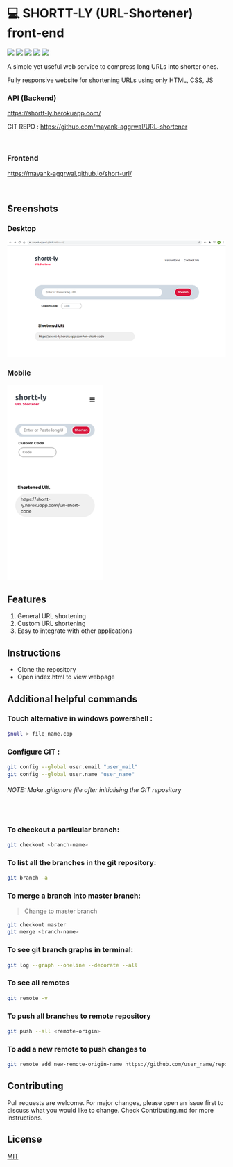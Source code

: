# 💻 SHORTT-LY (URL-Shortener) front-end
[![](https://img.shields.io/badge/html-blue)](https://www.w3schools.com/html)
[![](https://img.shields.io/badge/css-green)](https://www.w3schools.com/css)
[![](https://img.shields.io/badge/js-orange)](https://www.w3schools.com/js)
[![](https://img.shields.io/badge/author-mayankaggarwal-informational)](https://github.com/mayank-aggrwal/)
[![](https://img.shields.io/apm/l/vim-mode.svg)](https://choosealicense.com/licenses/mit/)

A simple yet useful web service to compress long URLs into shorter ones.
  
Fully responsive website for shortening URLs using only HTML, CSS, JS

### API (Backend)
https://shortt-ly.herokuapp.com/

GIT REPO : https://github.com/mayank-aggrwal/URL-shortener

<br>

### Frontend
https://mayank-aggrwal.github.io/short-url/

<br>

## Sreenshots
  
### Desktop
<img height="270" width="520" alt="GIF" src="images/Desktop.png" />

### Mobile
<img height="450" width="220" alt="GIF" src="images/Mobile.jpg" />
  

## Features

1. General URL shortening
2. Custom URL shortening
3. Easy to integrate with other applications

## Instructions

 - Clone the repository
 - Open index.html to view webpage
 
## Additional helpful commands

### Touch alternative in windows powershell :
```bash
$null > file_name.cpp
```

### Configure GIT :
```bash
git config --global user.email "user_mail"
git config --global user.name "user_name"
```

###### NOTE: Make .gitignore file after initialising the GIT repository
<br>

### To checkout a particular branch:
```bash
git checkout <branch-name>
```

### To list all the branches in the git repository:
```bash
git branch -a
```

### To merge a branch into master branch:
> Change to master branch
```bash
git checkout master
git merge <branch-name>
```

### To see git branch graphs in terminal:
```bash
git log --graph --oneline --decorate --all
```

### To see all remotes
```bash
git remote -v
```

### To push all branches to remote repository
```bash
git push --all <remote-origin>
```

### To add a new remote to push changes to
```bash
git remote add new-remote-origin-name https://github.com/user_name/repo.git
```

## Contributing

Pull requests are welcome. For major changes, please open an issue first to discuss what you would like to change.
Check Contributing.md for more instructions.

## License

[MIT](https://choosealicense.com/licenses/mit/)
